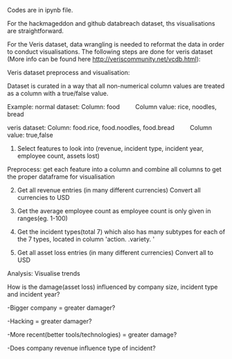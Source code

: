 Codes are in ipynb file.

For the hackmageddon and github databreach dataset, ths visualisations are straightforward.

For the Veris dataset, data wrangling is needed to reformat the data in order to conduct visualisations. 
The following steps are done for veris dataset (More info can be found here http://veriscommunity.net/vcdb.html):

Veris dataset preprocess and visualisation:

Dataset is curated in a way that all non-numerical column values are treated as a column with a true/false value.

Example:
normal dataset:
Column: food 				&emsp;&emsp; Column value: rice, noodles, bread

veris dataset:
Column: food.rice, food.noodles, food.bread     &emsp;&emsp; Column value: true,false



  1) Select features to look into (revenue, incident type, incident year, employee count, assets lost) 

  Preprocess: get each feature into a column and combine all columns to get the proper dataframe for visualisation

  2) Get all revenue entries (in many different currencies)
     Convert all currencies to USD

  3) Get the average employee count as employee count is only given in ranges(eg. 1-100)

  4) Get the incident types(total 7) which also has many subtypes for each of the 7 types, 
     located in column 'action. <incident type> .variety. <incident subtype>'

  4) Get all asset loss entries (in many different currencies)
     Convert all to USD

Analysis: Visualise trends

How is the damage(asset loss) influenced by company size, incident type and incident year?

-Bigger company = greater damager?

-Hacking = greater damager?

-More recent(better tools/technologies) = greater damage?

-Does company revenue influence type of incident?
